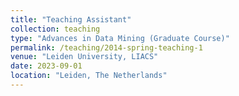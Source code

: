 ```yaml
---
title: "Teaching Assistant"
collection: teaching
type: "Advances in Data Mining (Graduate Course)"
permalink: /teaching/2014-spring-teaching-1
venue: "Leiden University, LIACS"
date: 2023-09-01
location: "Leiden, The Netherlands"
---
```

